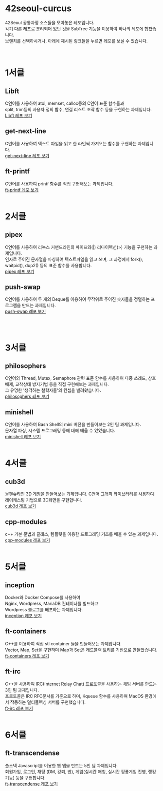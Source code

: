 # 42seoul-curcus

42Seoul 공통과정 소스들을 모아놓은 레포입니다.   
각기 다른 레포로 분리되어 있던 것을 SubTree 기능을 이용하여 하나의 레포에 합쳤습니다.   
브랜치를 선택하시거나, 아래에 제시된 링크들을 누르면 레포를 보실 수 있습니다.   
<br/><br/>
# 1서클
## Libft
C언어를 사용하여 atoi, memset, calloc등의 C언어 표준 함수들과   
split, trim등의 사용자 정의 함수, 연결 리스트 조작 함수 등을 구현하는 과제입니다.  
[Libft 레포 보기](https://github.com/owel-dev/42Seoul-Inner-Circle-Collection/tree/libft)   

## get-next-line
C언어를 사용하여 텍스트 파일을 읽고 한 라인씩 가져오는 함수를 구현하는 과제입니다.   
[get-next-line 레포 보기](https://github.com/owel-dev/42Seoul-Inner-Circle-Collection/tree/get-next-line)

## ft-printf
C언어를 사용하여 printf 함수를 직접 구현해보는 과제입니다.   
[ft-printf 레포 보기](https://github.com/owel-dev/42Seoul-Inner-Circle-Collection/tree/ft-printf)
<br/><br/>
# 2서클
## pipex
C언어를 사용하여 리눅스 커맨드라인의 파이프와(|) 리다이렉션(>) 기능을 구현하는 과제입니다.   
인자로 주어진 문자열을 파싱하여 텍스트파일을 읽고 쓰며, 그 과정에서 fork(), waitpid(), dup2() 등의 표준 함수를 사용합니다.   
[pipex 레포 보기](https://github.com/owel-dev/42Seoul-Inner-Circle-Collection/tree/pipex)

## push-swap
C언어를 사용하여 두 개의 Deque를 이용하여 무작위로 주어진 숫자들을 정렬하는 프로그램을 만드는 과제입니다.   
[push-swap 레포 보기](https://github.com/owel-dev/42Seoul-Inner-Circle-Collection/tree/push-swap)

<br/><br/>
# 3서클
## philosophers
C언어의 Thread, Mutex, Semaphore 관련 표준 함수를 사용하여 다중 쓰레드, 상호배제, 교착상태 방지기법 등을 직접 구현해보는 과제입니다.   
그 유명한 '생각하는 철학자들'의 컨셉을 빌려왔습니다.   
[philosophers 레포 보기](https://github.com/owel-dev/42Seoul-Inner-Circle-Collection/tree/philosophers)

## minishell
C언어를 사용하여 Bash Shell의 mini 버전을 만들어보는 2인 팀 과제입니다.   
문자열 파싱, 시스템 프로그래밍 등에 대해 배울 수 있었습니다.   
[minishell 레포 보기](https://github.com/owel-dev/42Seoul-Inner-Circle-Collection/tree/minishell)
<br/><br/>

# 4서클
## cub3d
울펜슈타인 3D 게임을 만들어보는 과제입니다.
C언어 그래픽 라이브러리를 사용하여 레이캐스팅 기법으로 3D화면을 구현합니다.   
[cub3d 레포 보기](https://github.com/owel-dev/42Seoul-Inner-Circle-Collection/tree/cub3d)

## cpp-modules
c++ 기본 문법과 클래스, 템플릿을 이용한 프로그래밍 기초를 배울 수 있는 과제입니다.   
[cpp-modules 레포 보기](https://github.com/owel-dev/42Seoul-Inner-Circle-Collection/tree/cpp-modules)
<br/><br/>
# 5서클
## inception
Docker와 Docker Compose를 사용하여   
Nginx, Wordpress, MariaDB 컨테이너를 빌드하고    
Wordpress 블로그를 배포하는 과제입니다.   
[inception 레포 보기](https://github.com/owel-dev/42Seoul-Inner-Circle-Collection/tree/inception)

## ft-containers
C++를 이용하여 직접 stl container 들을 만들어보는 과제입니다.      
Vector, Map, Set을 구현하며 Map과 Set은 레드블랙 트리를 기반으로 만들었습니다.      
[ft-containers 레포 보기](https://github.com/owel-dev/42Seoul-Inner-Circle-Collection/tree/ft-containers)

## ft-irc
C++을 사용하여 IRC(Internet Relay Chat) 프로토콜을 사용하는 채팅 서버를 만드는 3인 팀 과제입니다.   
프로토콜은 IRC RFC문서를 기준으로 하며, Kqueue 함수를 사용하여 MacOS 환경에서 작동하는 멀티플렉싱 서버를 구현했습니다.   
[ft-irc 레포 보기](https://github.com/owel-dev/42Seoul-Inner-Circle-Collection/tree/ft-irc)
<br/><br/>
# 6서클
## ft-transcendense
풀스택 Javascript를 이용한 웹 앱을 만드는 5인 팀 과제입니다.   
회원가입, 로그인, 채팅 (DM, 강퇴, 벤), 게임(실시간 매칭, 실시간 핑퐁게임 진행, 랭킹 기능) 등을 구현합니다.   
[ft-transcendense 레포 보기](https://github.com/Hi-Transcendence/ft_transcendence)
